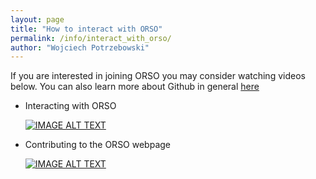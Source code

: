 ```yaml
---
layout: page
title: "How to interact with ORSO"
permalink: /info/interact_with_orso/
author: "Wojciech Potrzebowski"
---
```

If you are interested in joining ORSO you may consider watching videos below.
You can also learn more about Github in general [here](https://lab.github.com/)

*   Interacting with ORSO

    [![IMAGE ALT TEXT](http://img.youtube.com/vi/a6CsZHRRptg/0.jpg)](http://www.youtube.com/watch?v=a6CsZHRRptg "Interacting with ORSO")
    
*   Contributing to the ORSO webpage

    [![IMAGE ALT TEXT](http://img.youtube.com/vi/rahs0AFs83o/0.jpg)](http://www.youtube.com/watch?v=rahs0AFs83o "Interacting with ORSO")


